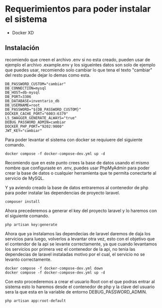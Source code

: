 # Requerimientos para poder instalar el sistema
- Docker XD

## Instalación

recomiendo que creen el archivo .env si no esta creado, pueden usar de ejemplo el archivo .example.env y los sigueintes datos son solo de ejemplo que puedes usar, recomiendo solo cambiar lo que tena el texto "cambiar" del resto puede dejar lo demas como esta.
``` env
DB_PASSWORD_CUSTOM="cambiar"
DB_CONNECTION=mysql
DB_HOST=db-mysql
DB_PORT=3306
DB_DATABASE=inventario_db
DB_USERNAME=root
DB_PASSWORD="${DB_PASSWORD_CUSTOM}"
DOCKER_CACHE_PORT="6003:6379"
L5_SWAGGER_GENERATE_ALWAYS="true"
DEBUG_PASSWORD_ADMIN=cambiar
DOCKER_PHP_PORT="9202:9000"
JWT_KEY="cambiar"
```
Para poder levantar el sistema con docker se requiuere del siguiente comando.
```shell
docker compose -f docker-compose-dev.yml up -d
```
Recomiendo que en este punto crees la base de datos usando el mismo nombre que configuraste en .env, puedes usar PhpMyAdmin para poder crear la base de datos o cualquier herramienta que te permita conectarte al servicio de MySQL. 

Y ya aviendo creado la base de datos entraremos al contenedor de php para poder instalar las dependencias de proyecto laravel.
```shell
composer install
```
Ahora precederemos a generar el key del proyecto laravel y lo haremos con el siguiente comando.
```shell
php artisan key:generate
```

Ahora que ya instalamos las dependecias de laravel daremos de daja los servicios para luego, volverlos a levantar otra vez, esto con el objetivo que el contendor de la api se levante correctamente,
ya que cuando levantamos los servicios por primera vez el contenedor de la api, no tenia las dependecias de laravel instaladas motivo por el cual, el servicio no se levanto correctamente.
```shell
docker compose -f docker-compose-dev.yml down
docker compose -f docker-compose-dev.yml up -d
```
Con esto procederemos a crear el usuario Root con el que podras entrar al sistema esto lo haremos desde el contenedor de php y la clave del usuario sera la que esta en la variable de entorno DEBUG_PASSWORD_ADMIN.
```shell
php artisan app:root-default
```












<!-- <p align="center"><a href="https://laravel.com" target="_blank"><img src="https://raw.githubusercontent.com/laravel/art/master/logo-lockup/5%20SVG/2%20CMYK/1%20Full%20Color/laravel-logolockup-cmyk-red.svg" width="400" alt="Laravel Logo"></a></p>

<p align="center">
<a href="https://github.com/laravel/framework/actions"><img src="https://github.com/laravel/framework/workflows/tests/badge.svg" alt="Build Status"></a>
<a href="https://packagist.org/packages/laravel/framework"><img src="https://img.shields.io/packagist/dt/laravel/framework" alt="Total Downloads"></a>
<a href="https://packagist.org/packages/laravel/framework"><img src="https://img.shields.io/packagist/v/laravel/framework" alt="Latest Stable Version"></a>
<a href="https://packagist.org/packages/laravel/framework"><img src="https://img.shields.io/packagist/l/laravel/framework" alt="License"></a>
</p>

## About Laravel

Laravel is a web application framework with expressive, elegant syntax. We believe development must be an enjoyable and creative experience to be truly fulfilling. Laravel takes the pain out of development by easing common tasks used in many web projects, such as:

- [Simple, fast routing engine](https://laravel.com/docs/routing).
- [Powerful dependency injection container](https://laravel.com/docs/container).
- Multiple back-ends for [session](https://laravel.com/docs/session) and [cache](https://laravel.com/docs/cache) storage.
- Expressive, intuitive [database ORM](https://laravel.com/docs/eloquent).
- Database agnostic [schema migrations](https://laravel.com/docs/migrations).
- [Robust background job processing](https://laravel.com/docs/queues).
- [Real-time event broadcasting](https://laravel.com/docs/broadcasting).

Laravel is accessible, powerful, and provides tools required for large, robust applications.

## Learning Laravel

Laravel has the most extensive and thorough [documentation](https://laravel.com/docs) and video tutorial library of all modern web application frameworks, making it a breeze to get started with the framework.

You may also try the [Laravel Bootcamp](https://bootcamp.laravel.com), where you will be guided through building a modern Laravel application from scratch.

If you don't feel like reading, [Laracasts](https://laracasts.com) can help. Laracasts contains thousands of video tutorials on a range of topics including Laravel, modern PHP, unit testing, and JavaScript. Boost your skills by digging into our comprehensive video library.

## Laravel Sponsors

We would like to extend our thanks to the following sponsors for funding Laravel development. If you are interested in becoming a sponsor, please visit the [Laravel Partners program](https://partners.laravel.com).

### Premium Partners

- **[Vehikl](https://vehikl.com/)**
- **[Tighten Co.](https://tighten.co)**
- **[WebReinvent](https://webreinvent.com/)**
- **[Kirschbaum Development Group](https://kirschbaumdevelopment.com)**
- **[64 Robots](https://64robots.com)**
- **[Curotec](https://www.curotec.com/services/technologies/laravel/)**
- **[Cyber-Duck](https://cyber-duck.co.uk)**
- **[DevSquad](https://devsquad.com/hire-laravel-developers)**
- **[Jump24](https://jump24.co.uk)**
- **[Redberry](https://redberry.international/laravel/)**
- **[Active Logic](https://activelogic.com)**
- **[byte5](https://byte5.de)**
- **[OP.GG](https://op.gg)**

## Contributing

Thank you for considering contributing to the Laravel framework! The contribution guide can be found in the [Laravel documentation](https://laravel.com/docs/contributions).

## Code of Conduct

In order to ensure that the Laravel community is welcoming to all, please review and abide by the [Code of Conduct](https://laravel.com/docs/contributions#code-of-conduct).

## Security Vulnerabilities

If you discover a security vulnerability within Laravel, please send an e-mail to Taylor Otwell via [taylor@laravel.com](mailto:taylor@laravel.com). All security vulnerabilities will be promptly addressed.

## License

The Laravel framework is open-sourced software licensed under the [MIT license](https://opensource.org/licenses/MIT). -->



